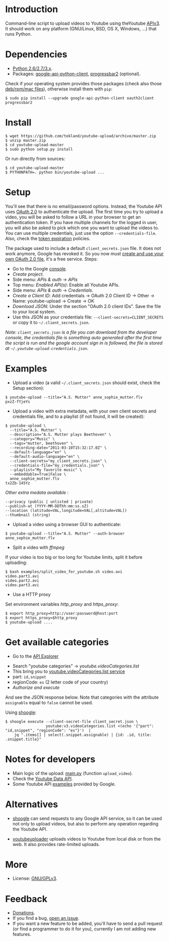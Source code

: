 Introduction
============

Command-line script to upload videos to Youtube using theYoutube [APIv3](https://developers.google.com/youtube/v3/). It should work on any platform (GNU/Linux, BSD, OS X, Windows, ...) that runs Python.

Dependencies
============

  * [Python 2.6/2.7/3.x](http://www.python.org).
  * Packages: [google-api-python-client](https://developers.google.com/api-client-library/python), [progressbar2](https://pypi.python.org/pypi/progressbar2) (optional).

Check if your operating system provides those packages (check also those [deb/rpm/mac files](https://github.com/qiuwei/youtube-upload/releases)), otherwise install them with `pip`:

```
$ sudo pip install --upgrade google-api-python-client oauth2client progressbar2
```

Install
=======

```
$ wget https://github.com/tokland/youtube-upload/archive/master.zip
$ unzip master.zip
$ cd youtube-upload-master
$ sudo python setup.py install
```

Or run directly from sources:

```
$ cd youtube-upload-master
$ PYTHONPATH=. python bin/youtube-upload ...
```

Setup
=====

You'll see that there is no email/password options. Instead, the Youtube API uses [OAuth 2.0](https://developers.google.com/accounts/docs/OAuth2) to authenticate the upload. The first time you try to upload a video, you will be asked to follow a URL in your browser to get an authentication token. If you have multiple channels for the logged in user, you will also be asked to pick which one you want to upload the videos to. You can use multiple credentials, just use the option ```--credentials-file```. Also, check the [token expiration](https://developers.google.com/youtube/v3/) policies.

The package used to include a default ```client_secrets.json``` file. It does not work anymore, Google has revoked it. So you now must [create and use your own OAuth 2.0 file](https://developers.google.com/youtube/registering_an_application), it's a free service. Steps:

* Go to the Google [console](https://console.developers.google.com/).
* _Create project_.
* Side menu: _APIs & auth_ -> _APIs_
* Top menu: _Enabled API(s)_: Enable all Youtube APIs.
* Side menu: _APIs & auth_ -> _Credentials_.
* _Create a Client ID_: Add credentials -> OAuth 2.0 Client ID -> Other -> Name: youtube-upload -> Create -> OK
* _Download JSON_: Under the section "OAuth 2.0 client IDs". Save the file to your local system. 
* Use this JSON as your credentials file: `--client-secrets=CLIENT_SECRETS` or copy it to `~/.client_secrets.json`.

*Note: ```client_secrets.json``` is a file you can download from the developer console, the credentials file is something auto generated after the first time the script is run and the google account sign in is followed, the file is stored at ```~/.youtube-upload-credentials.json```.*

Examples
========

* Upload a video (a valid `~/.client_secrets.json` should exist, check the Setup section):

```
$ youtube-upload --title="A.S. Mutter" anne_sophie_mutter.flv
pxzZ-fYjeYs
```

* Upload a video with extra metadata, with your own client secrets and credentials file, and to a playlist (if not found, it will be created):

```
$ youtube-upload \
  --title="A.S. Mutter" \
  --description="A.S. Mutter plays Beethoven" \
  --category="Music" \
  --tags="mutter, beethoven" \
  --recording-date="2011-03-10T15:32:17.0Z" \
  --default-language="en" \
  --default-audio-language="en" \
  --client-secrets="my_client_secrets.json" \
  --credentials-file="my_credentials.json" \
  --playlist="My favorite music" \
  --embeddable=True|False \
  anne_sophie_mutter.flv
tx2Zb-145Yz
```
*Other extra medata available :* 
 ```
 --privacy (public | unlisted | private)  
 --publish-at (YYYY-MM-DDThh:mm:ss.sZ)  
 --location (latitude=VAL,longitude=VAL[,altitude=VAL])  
 --thumbnail (string)  
 ```

* Upload a video using a browser GUI to authenticate:

```
$ youtube-upload --title="A.S. Mutter" --auth-browser anne_sophie_mutter.flv
```

* Split a video with _ffmpeg_

If your video is too big or too long for Youtube limits, split it before uploading:

```
$ bash examples/split_video_for_youtube.sh video.avi
video.part1.avi
video.part2.avi
video.part3.avi
```
* Use a HTTP proxy

Set environment variables *http_proxy* and *https_proxy*:

```
$ export http_proxy=http://user:password@host:port
$ export https_proxy=$http_proxy
$ youtube-upload ....
```

Get available categories
========================

* Go to the [API Explorer](https://developers.google.com/apis-explorer)
- Search "youtube categories" -> *youtube.videoCategories.list*
- This bring you to [youtube.videoCategories.list service](https://developers.google.com/apis-explorer/#search/youtube%20categories/m/youtube/v3/youtube.videoCategories.list)
- part: `id,snippet`
- regionCode: `es` (2 letter code of your country)
- _Authorize and execute_

And see the JSON response below. Note that categories with the attribute `assignable` equal to `false` cannot be used.

Using [shoogle](https://github.com/tokland/shoogle):

```
$ shoogle execute --client-secret-file client_secret.json \
                  youtube:v3.videoCategories.list <(echo '{"part": "id,snippet", "regionCode": "es"}')  | 
    jq ".items[] | select(.snippet.assignable) | {id: .id, title: .snippet.title}"
```

Notes for developers
====================

* Main logic of the upload: [main.py](youtube_upload/main.py) (function ```upload_video```).
* Check the [Youtube Data API](https://developers.google.com/youtube/v3/docs/).
* Some Youtube API [examples](https://github.com/youtube/api-samples/tree/master/python) provided by Google.

Alternatives
============

* [shoogle](https://github.com/tokland/shoogle) can send requests to any Google API service, so it can be used not only to upload videos, but also to perform any operation regarding the Youtube API.

* [youtubeuploader](https://github.com/porjo/youtubeuploader) uploads videos to Youtube from local disk or from the web. It also provides rate-limited uploads.

More
====

* License: [GNU/GPLv3](http://www.gnu.org/licenses/gpl.html).

Feedback
========

* [Donations](https://www.paypal.com/cgi-bin/webscr?cmd=_donations&business=pyarnau%40gmail%2ecom&lc=US&item_name=youtube%2dupload&no_note=0&currency_code=EUR&bn=PP%2dDonationsBF%3abtn_donateCC_LG%2egif%3aNonHostedGuest).
* If you find a bug, [open an issue](https://github.com/tokland/youtube-upload/issues).
* If you want a new feature to be added, you'll have to send a pull request (or find a programmer to do it for you), currently I am not adding new features.
